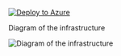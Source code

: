 [![Deploy to Azure](https://aka.ms/deploytoazurebutton)](https://portal.azure.com/#create/Microsoft.Template/uri/https%3A%2F%2Fraw.githubusercontent.com%2FDWBatmanPS%2FBicep_Deployment%2FLab_Deployments%2Fmain%2FAFDx_Premium_WAF%2Fsrc%2Fmain.json)


Diagram of the infrastructure

![Diagram of the infrastructure](diagram.drawio.png)
